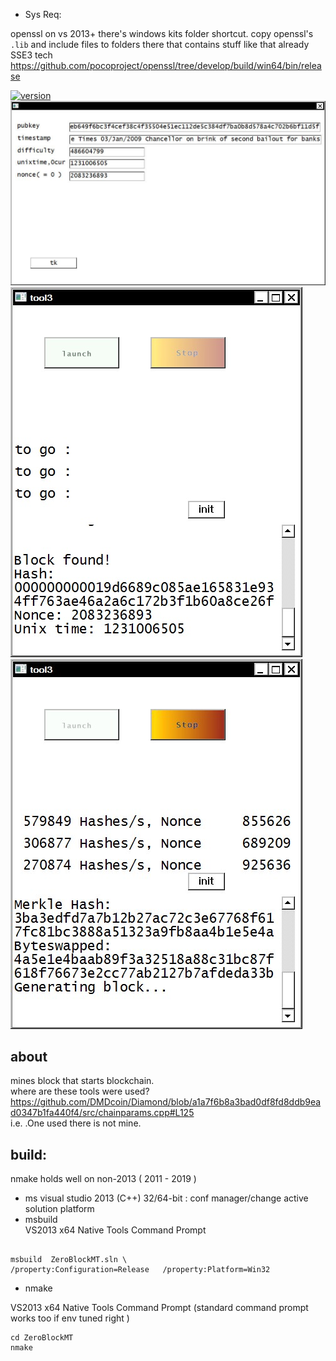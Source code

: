  - Sys Req:  

openssl
on vs 2013+ there's windows kits folder shortcut. copy openssl's `.lib` and include files to folders there that contains stuff like that already
SSE3 tech  
https://github.com/pocoproject/openssl/tree/develop/build/win64/bin/release

  
[![version](https://img.shields.io/github/downloads/alexeyneu/ZeroBlockMT/total.svg?style=plastic)](https://github.com/alexeyneu/ZeroBlockMT/tree/master/x64/Release)  
![Screen1](/screens/Untitled%201.jpg)
![Screen1](/screens/Untitled%202.jpg)
![Screen1](/screens/Untitled%208.jpg)
## about 
 mines block that starts blockchain.  
where are these tools were used?  
https://github.com/DMDcoin/Diamond/blob/a1a7f6b8a3bad0df8fd8ddb9ead0347b1fa440f4/src/chainparams.cpp#L125  
i.e. .One used there is not mine.
## build:  

nmake holds well on non-2013  ( 2011 - 2019 )
 - ms visual studio 2013 (C++)
32/64-bit : conf manager/change active solution platform  
 - msbuild  
VS2013 x64 Native Tools Command Prompt
```

msbuild  ZeroBlockMT.sln \
/property:Configuration=Release   /property:Platform=Win32
```
- nmake  
  
VS2013 x64 Native Tools Command Prompt (standard command prompt works too if env tuned right )
```
cd ZeroBlockMT
nmake
```

